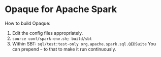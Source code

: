 # Opaque for Apache Spark

How to build Opaque:

1. Edit the config files appropriately.
2. `source conf/spark-env.sh; build/sbt`
3. Within SBT: `sql/test:test-only org.apache.spark.sql.QEDSuite`
    You can prepend `~` to that to make it run continuously.
